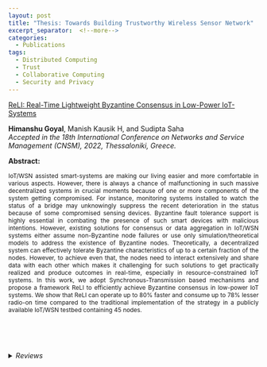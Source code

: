 ```yaml
---
layout: post
title: "Thesis: Towards Building Trustworthy Wireless Sensor Network"
excerpt_separator:  <!--more-->
categories:
  - Publications
tags:
  - Distributed Computing
  - Trust
  - Collaborative Computing
  - Security and Privacy
---
```


<a href="https://ieeexplore.ieee.org/document/9965123" target="_blank">ReLI: Real-Time Lightweight Byzantine Consensus in Low-Power IoT-Systems</a>
<br>
<div class="authors"><b>Himanshu Goyal</b>, Manish Kausik H, and Sudipta Saha
</div> 
<!-- To appear in 
<i>Proceedings of the VLDB Endowment, Volume 16, 2022</i> -->
<div class="authors"><i>Accepted in the 18th International Conference on Networks and Service Management (CNSM), 2022, Thessaloniki, Greece. </i></div>

<!-- <details>
    <!-- <summary><i>See more</i></summary> -->
<b>Abstract:</b> <p style="text-align: justify;font-size:85%;"> IoT/WSN assisted smart-systems are making our living easier and more comfortable in various aspects. However, there is always a chance of malfunctioning in such massive decentralized systems in crucial moments because of one or more components of the system getting compromised. For instance, monitoring systems installed to watch the status of a bridge may unknowingly suppress the recent deterioration in the status because of some compromised sensing devices. Byzantine fault tolerance support is highly essential in combating the presence of such smart devices with malicious intentions. However, existing solutions for consensus or data aggregation in IoT/WSN systems either assume non-Byzantine node failures or use only simulation/theoretical models to address the existence of Byzantine nodes. Theoretically, a decentralized system can effectively tolerate Byzantine characteristics of up to a certain fraction of the nodes. However, to achieve even that, the nodes need to interact extensively and share data with each other which makes it challenging for such solutions to get practically realized and produce outcomes in real-time, especially in resource-constrained IoT systems. In this work, we adopt Synchronous-Transmission based mechanisms and propose a framework ReLI to efficiently achieve Byzantine consensus in low-power IoT systems. We show that ReLI can operate up to 80% faster and consume up to 78% lesser radio-on time compared to the traditional implementation of the strategy in a publicly available IoT/WSN testbed containing 45 nodes.</p>
<br>
  <!-- <br>
  <b>Reviewer comment:</b> I found the combination of declarative language for document extraction, program inference to bootstrap program generation, and UI to help users debug and correct the inferred program very interesting. Combined with the detailed error analysis of the proposed approach and LayoutLM it has the potential to lead to many interesting discussions during the conference on rule-based vs deep learning approaches, their respective benefits in industrial settings, and their potential linking points. -->
  <!-- </details> -->
<br>
<br>

<details>
   <summary><i>Reviews</i></summary>
   <b>Review 1:</b>
   <i> What are major strengths? </i> <br>
   <li> The paper exhibits sufficient novelty. </li>

   <li> The work is properly presented and the text is well-written. </li>

   <li> Sufficient evaluation and technical depth are exhibited. </li>
   </li>
   <i> What are shortcomings? </i> <br>
   <li> There are no noteworthy drawbacks for this paper. </li>
   </li>

   <b>Review 2:</b>
   <i> What are major strengths? </i> <br>
   <li> The paper exhibits sufficient novelty. </li>

   <li> The work is properly presented and the text is well-written. </li>

   <li> Sufficient evaluation and technical depth are exhibited. </li>
   </li>
   <i> What are shortcomings? </i> <br>
   <li> There are no noteworthy drawbacks for this paper. </li>
   </li>
   
   <b>Review 3:</b>
   <i> What are major strengths? </i> <br>
   <li> The paper exhibits sufficient novelty. </li>

   <li> The work is properly presented and the text is well-written. </li>

   <li> Sufficient evaluation and technical depth are exhibited. </li>
   </li>
   <i> What are shortcomings? </i> <br>
   <li> There are no noteworthy drawbacks for this paper. </li>
   </li>

   <p style="text-align: justify;font-size:85%;"> 
   IoT/WSN assisted smart-systems are making our living easier and more comforta</p>
</details>



                     


<!-- Hao Chen and Kim Laine and Peter Rindal ~ <a href="https://eprint.iacr.org/2017/299">eprint/2017/299</a> ~ <a href="https://acmccs.github.io/papers/">CCS'17</a>

Private Set Intersection (PSI) is a cryptographic technique that allows two parties to compute the intersection of their sets without revealing anything except the intersection. We use fully homomorphic encryption to construct a fast PSI protocol with a small communication overhead that works particularly well when one of the two sets is much smaller than the other, and is secure against semi-honest adversaries.
<!--more-->

<!--
The most computationally efficient PSI protocols have been constructed using tools such as hash functions and oblivious transfer, but a potential limitation with these approaches is the communication complexity, which scales linearly with the size of the larger set. This is of particular concern when performing PSI between a constrained device (cellphone) holding a small set, and a large service provider (e.g. _WhatsApp_), such as in the Private Contact Discovery application.
Our running-time-optimized benchmarks show that it takes 36 seconds of online-computation, 71 seconds of non-interactive (receiver-independent) pre-processing, and only 12.5MB of round trip communication to intersect five thousand 32-bit strings with 16 million 32-bit strings. Compared to prior works, this is roughly a 38--115× reduction in communication with minimal difference in computational overhead. 
-->